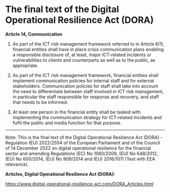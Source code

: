 



# The final text of the Digital Operational Resilience Act (DORA)


  

**Article 14, Communication**


  

 1. As part of the ICT risk management framework referred to in Article 6(1), financial entities shall have in place crisis communication plans enabling a responsible disclosure of, at least, major ICT-related incidents or vulnerabilities to clients and counterparts as well as to the public, as appropriate.


  

 2. As part of the ICT risk management framework, financial entities shall implement communication policies for internal staff and for external stakeholders. Communication policies for staff shall take into account the need to differentiate between staff involved in ICT risk management, in particular the staff responsible for response and recovery, and staff that needs to be informed.


  

 3. At least one person in the financial entity shall be tasked with implementing the communication strategy for ICT-related incidents and fulfil the public and media function for that purpose.


  



---


 Note: This is the final text of the Digital Operational Resilience Act (DORA) - Regulation (EU) 2022/2554 of the European Parliament and of the Council of 14 December 2022 on digital operational resilience for the financial sector and amending Regulations (EC) No 1060/2009, (EU) No 648/2012, (EU) No 600/2014, (EU) No 909/2014 and (EU) 2016/1011 (Text with EEA relevance).


  

 **Articles, Digital Operational Resilience Act (DORA):** 


<https://www.digital-operational-resilience-act.com/DORA_Articles.html>





